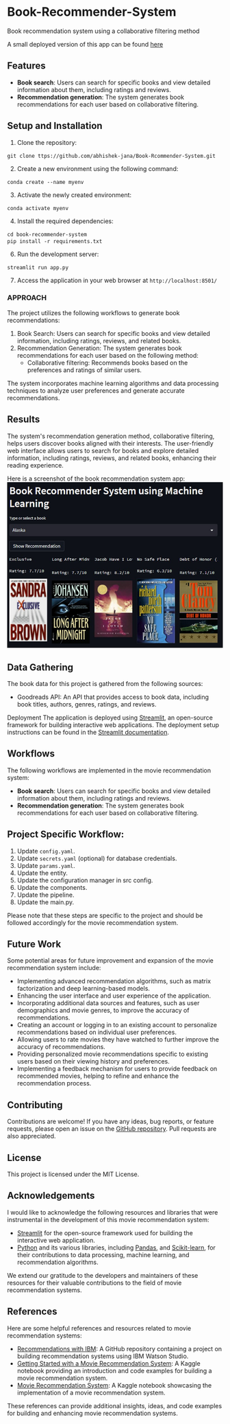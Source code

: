 # Book-Recommender-System
Book recommendation system using a collaborative filtering method

A small deployed version of this app can be found [here](https://abhishek-jana-book-rcommender-system-app-yxqqzf.streamlit.app/)

## Features

- **Book search**: Users can search for specific books and view detailed information about them, including ratings and reviews.
- **Recommendation generation**: The system generates book recommendations for each user based on collaborative filtering.

## Setup and Installation

1. Clone the repository:

```shell
git clone ttps://github.com/abhishek-jana/Book-Rcommender-System.git
```

2. Create a new environment using the following command:

```shell
conda create --name myenv
```
3. Activate the newly created environment:

``` shell
conda activate myenv
```
4. Install the required dependencies:

```shell
cd book-recommender-system
pip install -r requirements.txt
```
6. Run the development server:
```shell
streamlit run app.py
```
7. Access the application in your web browser at `http://localhost:8501/`


### APPROACH

The project utilizes the following workflows to generate book recommendations:

1. Book Search: Users can search for specific books and view detailed information, including ratings, reviews, and related books.
2. Recommendation Generation: The system generates book recommendations for each user based on the following method:
   - Collaborative filtering: Recommends books based on the preferences and ratings of similar users.

The system incorporates machine learning algorithms and data processing techniques to analyze user preferences and generate accurate recommendations.


## Results

The system's recommendation generation method, collaborative filtering, helps users discover books aligned with their interests. The user-friendly web interface allows users to search for books and explore detailed information, including ratings, reviews, and related books, enhancing their reading experience.


Here is a screenshot of the book recommendation system app:
![Book Recommendation System1](images/book.jpg)

## Data Gathering
The book data for this project is gathered from the following sources:

- Goodreads API: An API that provides access to book data, including book titles, authors, genres, ratings, and reviews.

Deployment
The application is deployed using [Streamlit](https://streamlit.io/), an open-source framework for building interactive web applications. The deployment setup instructions can be found in the [Streamlit documentation](https://docs.streamlit.io/streamlit-community-cloud/get-started/deploy-an-app).

## Workflows
The following workflows are implemented in the movie recommendation system:

- **Book search**: Users can search for specific books and view detailed information about them, including ratings and reviews.
- **Recommendation generation**: The system generates book recommendations for each user based on collaborative filtering.

## Project Specific Workflow:
1. Update `config.yaml`.
2. Update `secrets.yaml` (optional) for database credentials.
3. Update `params.yaml`.
4. Update the entity.
5. Update the configuration manager in src config.
6. Update the components.
7. Update the pipeline.
8. Update the main.py.

Please note that these steps are specific to the project and should be followed accordingly for the movie recommendation system.

## Future Work
Some potential areas for future improvement and expansion of the movie recommendation system include:

- Implementing advanced recommendation algorithms, such as matrix factorization and deep learning-based models.
- Enhancing the user interface and user experience of the application.
- Incorporating additional data sources and features, such as user demographics and movie genres, to improve the accuracy of recommendations.
- Creating an account or logging in to an existing account to personalize recommendations based on individual user preferences.
- Allowing users to rate movies they have watched to further improve the accuracy of recommendations.
- Providing personalized movie recommendations specific to existing users based on their viewing history and preferences.
- Implementing a feedback mechanism for users to provide feedback on recommended movies, helping to refine and enhance the recommendation process.

## Contributing
Contributions are welcome! If you have any ideas, bug reports, or feature requests, please open an issue on the [GitHub repository](https://github.com/abhishek-jana/movie-recommendation-system). Pull requests are also appreciated.

## License
This project is licensed under the MIT License.

## Acknowledgements

I would like to acknowledge the following resources and libraries that were instrumental in the development of this movie recommendation system:
- [Streamlit](https://www.streamlit.io/) for the open-source framework used for building the interactive web application.
- [Python](https://www.python.org/) and its various libraries, including [Pandas](https://pandas.pydata.org/), and [Scikit-learn](https://scikit-learn.org/), for their contributions to data processing, machine learning, and recommendation algorithms.

We extend our gratitude to the developers and maintainers of these resources for their valuable contributions to the field of movie recommendation systems.

## References

Here are some helpful references and resources related to movie recommendation systems:

- [Recommendations with IBM](https://github.com/abhishek-jana/Recommendations-with-IBM): A GitHub repository containing a project on building recommendation systems using IBM Watson Studio.
- [Getting Started with a Movie Recommendation System](https://www.kaggle.com/code/ibtesama/getting-started-with-a-movie-recommendation-system): A Kaggle notebook providing an introduction and code examples for building a movie recommendation system.
- [Movie Recommendation System](https://www.kaggle.com/code/darpan25bajaj/movie-recommendation-system/notebook): A Kaggle notebook showcasing the implementation of a movie recommendation system.

These references can provide additional insights, ideas, and code examples for building and enhancing movie recommendation systems.
